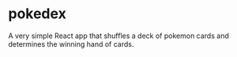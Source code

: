 # pokedex
A very simple React app that shuffles a deck of pokemon cards and determines the winning hand of cards.
